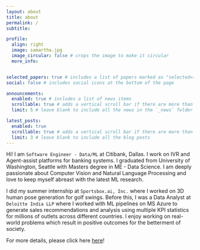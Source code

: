 ```yaml
---
layout: about
title: about
permalink: /
subtitle: 

profile:
  align: right
  image: samartha.jpg
  image_circular: false # crops the image to make it circular
  more_info: 


selected_papers: true # includes a list of papers marked as "selected={true}"
social: false # includes social icons at the bottom of the page

announcements:
  enabled: true # includes a list of news items
  scrollable: true # adds a vertical scroll bar if there are more than 3 news items
  limit: 5 # leave blank to include all the news in the `_news` folder

latest_posts:
  enabled: true
  scrollable: true # adds a vertical scroll bar if there are more than 3 new posts items
  limit: 3 # leave blank to include all the blog posts
---
```


Hi! I am `Software Engineer - Data/ML` at Citibank, Dallas. I work on IVR and Agent-assist platforms for banking systems. 
I graduated from University of Washington, Seattle with Masters degree in ME - Data Science.  I am deeply passionate about Computer Vision and Natural Language Processing and love to keep myself abreast with the latest ML research. 

I did my summer internship at `Sportsbox.ai, Inc.` where I worked on 3D human pose generation for golf swings. Before this, I was a Data Analyst at `Deloitte India LLP`  where I worked with ML pipelines on MS Azure to generate sales recommendations and analysis using multiple KPI statistics for millions of outlets across different countries. I enjoy working on real-world problems which result in positive outcomes for the betterment of society.



For more details, please click here [here](https://samartha-ramkumar.github.io/cv/)!


<!-- 
Write your biography here. Tell the world about yourself. Link to your favorite [subreddit](http://reddit.com). You can put a picture in, too. The code is already in, just name your picture `prof_pic.jpg` and put it in the `img/` folder.

Put your address / P.O. box / other info right below your picture. You can also disable any of these elements by editing `profile` property of the YAML header of your `_pages/about.md`. Edit `_bibliography/papers.bib` and Jekyll will render your [publications page](/al-folio/publications/) automatically.

Link to your social media connections, too. This theme is set up to use [Font Awesome icons](https://fontawesome.com/) and [Academicons](https://jpswalsh.github.io/academicons/), like the ones below. Add your Facebook, Twitter, LinkedIn, Google Scholar, or just disable all of them.
-->

